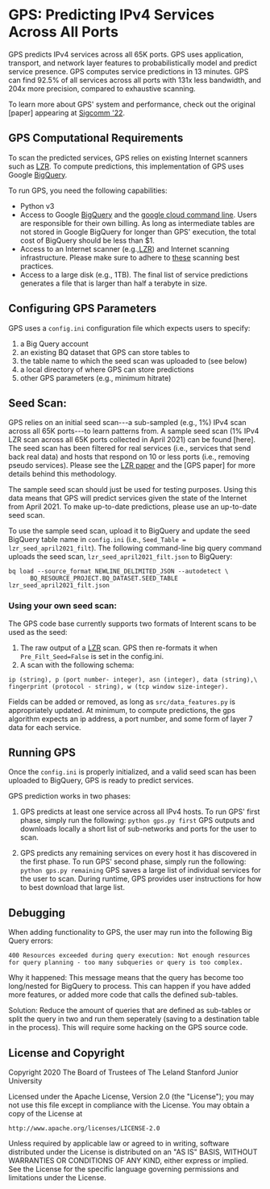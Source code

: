 # GPS: Predicting IPv4 Services Across All Ports

GPS predicts IPv4 services across all 65K ports. 
GPS uses application, transport, and network layer features to probabilistically model and predict service presence.
GPS computes service predictions in 13 minutes. 
GPS can find 92.5\% of all services across all ports with 131x less bandwidth, and 204x more precision, compared to exhaustive scanning. 

To learn more about GPS' system and performance, check out the original [paper] appearing at [Sigcomm '22](https://conferences.sigcomm.org/sigcomm/2022/).

## GPS Computational Requirements

To scan the predicted services, GPS relies on existing Internet scanners such as [LZR](https://github.com/stanford-esrg/lzr).
To compute predictions, this implementation of GPS uses Google [BigQuery](http://bigquery.cloud.google.com). 


To run GPS, you need the following capabilities:
- Python v3
- Access to Google [BigQuery](http://bigquery.cloud.google.com) and the [google cloud command line](https://cloud.google.com/sdk/docs/install).
Users are responsible for their own billing. 
As long as intermediate tables are not stored in Google BigQuery for longer than GPS' execution, the total cost of BigQuery should be less than \$1. 
- Access to an Internet scanner (e.g.,[LZR](https://github.com/stanford-esrg/lzr)) and Internet scanning infrastructure. Please make sure to adhere to [these](https://github.com/zmap/zmap/wiki/Scanning-Best-Practices) scanning best practices.
- Access to a large disk (e.g., 1TB). The final list of service predictions generates a file that is larger than half a terabyte in size. 

## Configuring GPS Parameters

GPS uses a `config.ini` configuration file which expects users to specify:
1. a Big Query account
2. an existing BQ dataset that GPS can store tables to
3. the table name to which the seed scan was uploaded to (see below)
4. a local directory of where GPS can store predictions
5. other GPS parameters (e.g., minimum hitrate)


## Seed Scan:

GPS relies on an initial seed scan---a sub-sampled (e.g., 1\%) IPv4 scan across all 65K ports---to learn patterns from. 
A sample seed scan (1\% IPv4 LZR scan across all 65K ports collected in April 2021) can be found [here].
The seed scan has been filtered for real services (i.e., services that send back real data) and hosts that respond on 10 or less ports (i.e., removing pseudo services). 
Please see the [LZR paper](https://lizizhikevich.github.io/assets/papers/lzr.pdf) and the [GPS paper] for more details behind this methodology. 

The sample seed scan should just be used for testing purposes.
Using this data means that GPS will predict services given the state of the Internet from April 2021. 
To make up-to-date predictions, please use an up-to-date seed scan. 

To use the sample seed scan, upload it to BigQuery and update the seed BigQuery table name in `config.ini` (i.e., ``Seed_Table = lzr_seed_april2021_filt``).
The following command-line big query command uploads the seed scan, `lzr_seed_april2021_filt.json` to BigQuery:
```
bq load --source_format NEWLINE_DELIMITED_JSON --autodetect \
      BQ_RESOURCE_PROJECT.BQ_DATASET.SEED_TABLE lzr_seed_april2021_filt.json
```

### Using your own seed scan:

The GPS code base currently supports two formats of Interent scans to be used as the seed:
1. The raw output of a [LZR](https://github.com/stanford-esrg/lzr) scan. 
GPS then re-formats it when ``Pre_Filt_Seed=False`` is set in the config.ini. 
3. A scan with the following schema:
```
ip (string), p (port number- integer), asn (integer), data (string),\
fingerprint (protocol - string), w (tcp window size-integer).
```
Fields can be added or removed, as long as ``src/data_features.py`` is appropriately updated. 
At minimum, to compute predictions, the gps algorithm expects an ip address, a port number, and some form of layer 7 data for each service.

## Running GPS

Once the ``config.ini`` is properly initialized, and a valid seed scan has been uploaded to BigQuery, GPS is ready to predict services.

GPS prediction works in two phases:

1. GPS predicts at least one service across all IPv4 hosts. 
To run GPS' first phase, simply run the following:
``python gps.py first``
GPS outputs and downloads locally a short list of sub-networks and ports for the user to scan.

3. GPS predicts any remaining services on every host it has discovered in the first phase. 
To run GPS' second phase, simply run the following:
``python gps.py remaining``
GPS saves a large list of individual services for the user to scan. 
During runtime, GPS provides user instructions for how to best download that large list.

## Debugging

When adding functionality to GPS, the user may run into the following Big Query errors: 

```
400 Resources exceeded during query execution: Not enough resources for query planning - too many subqueries or query is too complex.
```

Why it happened: This message means that the query has become too long/nested for BigQuery to process. 
This can happen if you have added more features, or added more code that calls the defined sub-tables.

Solution: Reduce the amount of queries that are defined as sub-tables or split the query in two and run them seperately (saving to a destination table in the process). This will require some hacking on the GPS source code.  



## License and Copyright

Copyright 2020 The Board of Trustees of The Leland Stanford Junior University

Licensed under the Apache License, Version 2.0 (the "License");
you may not use this file except in compliance with the License.
You may obtain a copy of the License at

    http://www.apache.org/licenses/LICENSE-2.0

Unless required by applicable law or agreed to in writing, software
distributed under the License is distributed on an "AS IS" BASIS,
WITHOUT WARRANTIES OR CONDITIONS OF ANY KIND, either express or implied.
See the License for the specific language governing permissions and
limitations under the License.
